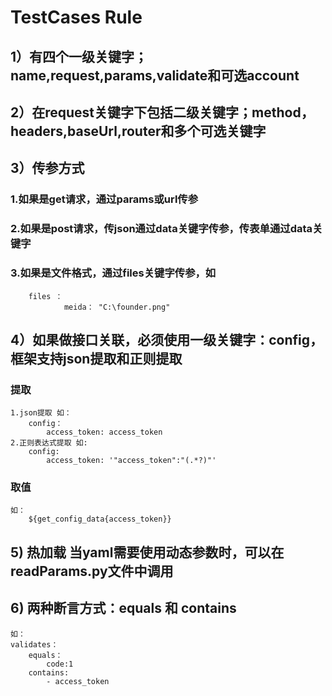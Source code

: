 # TestCases Rule

## 1）有四个一级关键字；name,request,params,validate和可选account

## 2）在request关键字下包括二级关键字；method，headers,baseUrl,router和多个可选关键字

## 3）传参方式

### 1.如果是get请求，通过params或url传参

### 2.如果是post请求，传json通过data关键字传参，传表单通过data关键字

### 3.如果是文件格式，通过files关键字传参，如

        files ： 
                meida： "C:\founder.png"

## 4）如果做接口关联，必须使用一级关键字：config，框架支持json提取和正则提取

### 提取

    1.json提取 如：
        config：
            access_token: access_token
    2.正则表达式提取 如:
        config:
            access_token: '"access_token":"(.*?)"'

### 取值

    如： 
        ${get_config_data{access_token}}

## 5) 热加载 当yaml需要使用动态参数时，可以在readParams.py文件中调用

## 6) 两种断言方式：equals 和 contains

    如：
    validates：
        equals：
            code:1
        contains:
            - access_token